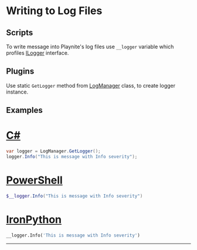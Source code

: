 Writing to Log Files
=====================

Scripts
---------------------

To write message into Playnite's log files use `__logger` variable which profiles [ILogger](xref:Playnite.SDK.ILogger) interface.

Plugins
---------------------

Use static `GetLogger` method from [LogManager](xref:Playnite.SDK.LogManager) class, to create logger instance.

Examples
---------------------

# [C#](#tab/csharp)
```csharp
var logger = LogManager.GetLogger();
logger.Info("This is message with Info severity");
```

# [PowerShell](#tab/tabpowershell)
```powershell
$__logger.Info("This is message with Info severity")
```

# [IronPython](#tab/tabpython)
```python
__logger.Info('This is message with Info severity')
```
***

